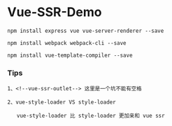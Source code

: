 # Vue-SSR-Demo

    npm install express vue vue-server-renderer --save
     
    npm install webpack webpack-cli --save

    npm install vue-template-compiler --save

### Tips
    1、<!--vue-ssr-outlet--> 这里是一个坑不能有空格
    
    2、vue-style-loader VS style-loader 
        
       vue-style-loader 比 style-loader 更加亲和 vue ssr
    
